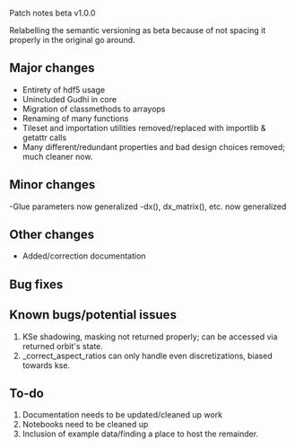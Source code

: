 Patch notes beta v1.0.0

Relabelling the semantic versioning as beta because of not spacing it properly in the original go around.

Major changes
-------------
- Entirety of hdf5 usage
- Unincluded Gudhi in core 
- Migration of classmethods to arrayops
- Renaming of many functions 
- Tileset and importation utilities removed/replaced with importlib & getattr calls
- Many different/redundant properties and bad design choices removed; much cleaner now.

Minor changes
-------------
-Glue parameters now generalized
-dx(), dx_matrix(), etc. now generalized

Other changes
-------------
- Added/correction documentation

Bug fixes
---------


Known bugs/potential issues
------------------
1. KSe shadowing, masking not returned properly; can be accessed via returned orbit's state.
2. _correct_aspect_ratios can only handle even discretizations, biased towards kse. 

To-do
-----
1. Documentation needs to be updated/cleaned up work
2. Notebooks need to be cleaned up
4. Inclusion of example data/finding a place to host the remainder. 